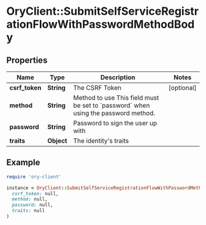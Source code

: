 # OryClient::SubmitSelfServiceRegistrationFlowWithPasswordMethodBody

## Properties

| Name | Type | Description | Notes |
| ---- | ---- | ----------- | ----- |
| **csrf_token** | **String** | The CSRF Token | [optional] |
| **method** | **String** | Method to use  This field must be set to &#x60;password&#x60; when using the password method. |  |
| **password** | **String** | Password to sign the user up with |  |
| **traits** | **Object** | The identity&#39;s traits |  |

## Example

```ruby
require 'ory-client'

instance = OryClient::SubmitSelfServiceRegistrationFlowWithPasswordMethodBody.new(
  csrf_token: null,
  method: null,
  password: null,
  traits: null
)
```

